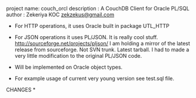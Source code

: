 project name: couch_orcl
description : A CouchDB Client for Oracle PL/SQL
author      : Zekeriya KOC <zekzekus@gmail.com>

* For HTTP operations, it uses Oracle built in package UTL_HTTP

* For JSON operations it uses PL/JSON. It is really cool stuff.
  http://sourceforge.net/projects/pljson/
  I am holding a mirror of the latest release from sourceforge. Not SVN trunk.
  Latest tarball. I had to made a very little modification to the original
  PL/JSON code.

* Will be implemented on Oracle object types.

* For example usage of current very young version see test.sql file.

CHANGES
*